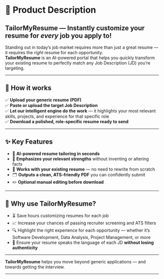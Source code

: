 # 🎯 Product Description

## TailorMyResume — Instantly customize your resume for *every* job you apply to!

Standing out in today’s job market requires more than just a great resume — it requires the *right* resume for each opportunity.  
**TailorMyResume** is an AI-powered portal that helps you quickly transform your existing resume to perfectly match any Job Description (JD) you’re targeting.

---

## 🚀 How it works

✅ **Upload your generic resume (PDF)**  
✅ **Paste or upload the target Job Description**  
✅ **Let our intelligent engine do the work** — it highlights your most relevant skills, projects, and experience for that specific role  
✅ **Download a polished, role-specific resume ready to send**  

---

## ✨ Key Features

- 🧠 **AI-powered resume tailoring in seconds**
- 🎯 **Emphasizes your relevant strengths** without inventing or altering facts
- 📄 **Works with your existing resume** — no need to rewrite from scratch
- 🗂️ **Outputs a clean, ATS-friendly PDF** you can confidently submit
- ✏️ **Optional manual editing before download**

---

## 💼 Why use TailorMyResume?

- ⏳ Save hours customizing resumes for each job
- 📈 Increase your chances of passing recruiter screening and ATS filters
- 🔍 Highlight the right experience for each opportunity — whether it’s Software Development, Data Analysis, Project Management, or more
- 📝 Ensure your resume speaks the language of each JD **without losing authenticity**

---

**TailorMyResume** helps you move beyond generic applications — and towards getting the interview.

---

